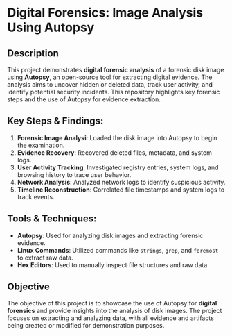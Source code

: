 # Digital Forensics: Image Analysis Using Autopsy

## Description  
This project demonstrates **digital forensic analysis** of a forensic disk image using **Autopsy**, an open-source tool for extracting digital evidence. The analysis aims to uncover hidden or deleted data, track user activity, and identify potential security incidents. This repository highlights key forensic steps and the use of Autopsy for evidence extraction.

## Key Steps & Findings:
1. **Forensic Image Analysi**: Loaded the disk image into Autopsy to begin the examination.
2. **Evidence Recovery**: Recovered deleted files, metadata, and system logs.
3. **User Activity Tracking**: Investigated registry entries, system logs, and browsing history to trace user behavior.
4. **Network Analysis**: Analyzed network logs to identify suspicious activity.
5. **Timeline Reconstruction**: Correlated file timestamps and system logs to track events.

## Tools & Techniques:
- **Autopsy**: Used for analyzing disk images and extracting forensic evidence.
- **Linux Commands**: Utilized commands like `strings`, `grep`, and `foremost` to extract raw data.
- **Hex Editors**: Used to manually inspect file structures and raw data.

## Objective  
The objective of this project is to showcase the use of Autopsy for **digital forensics** and provide insights into the analysis of disk images. The project focuses on extracting and analyzing data, with all evidence and artifacts being created or modified for demonstration purposes.
